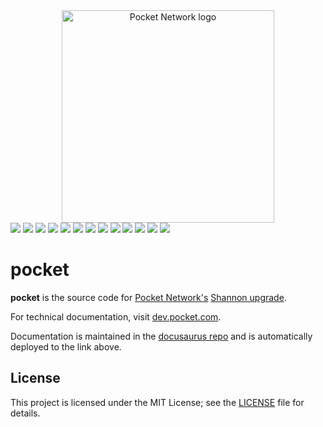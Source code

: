 <!-- markdownlint-disable MD033 -->
<!-- markdownlint-disable MD045 -->

<div align="center">
  <a href="https://www.pokt.network">
    <img src="https://github.com/user-attachments/assets/5dbddd4a-d932-4c44-8396-270f140f086a" alt="Pocket Network logo" width="340"/>
  </a>
</div>

<div>
  <a href="https://discord.gg/pokt"><img src="https://img.shields.io/discord/553741558869131266"/></a>
  <a  href="https://github.com/pokt-network/pocket/releases"><img src="https://img.shields.io/github/release-pre/pokt-network/pocket.svg"/></a>
  <a  href="https://github.com/pokt-network/pocket/pulse"><img src="https://img.shields.io/github/contributors/pokt-network/pocket.svg"/></a>
  <a href="https://opensource.org/licenses/MIT"><img src="https://img.shields.io/badge/License-MIT-blue.svg"/></a>
  <a href="https://github.com/pokt-network/pocket/pulse"><img src="https://img.shields.io/github/last-commit/pokt-network/pocket.svg"/></a>
  <a href="https://github.com/pokt-network/pocket/pulls"><img src="https://img.shields.io/github/issues-pr/pokt-network/pocket.svg"/></a>
  <a href="https://github.com/pokt-network/pocket/releases"><img src="https://img.shields.io/badge/platform-linux%20%7C%20macos-pink.svg"/></a>
  <a href="https://github.com/pokt-network/pocket/issues"><img src="https://img.shields.io/github/issues/pokt-network/pocket.svg"/></a>
  <a href="https://github.com/pokt-network/pocket/issues"><img src="https://img.shields.io/github/issues-closed/pokt-network/pocket.svg"/></a>
  <a href="https://godoc.org/github.com/pokt-network/pocket"><img src="https://img.shields.io/badge/godoc-reference-blue.svg"/></a>
  <a href="https://goreportcard.com/report/github.com/pokt-network/pocket"><img src="https://goreportcard.com/badge/github.com/pokt-network/pocket"/></a>
  <a href="https://golang.org"><img  src="https://img.shields.io/badge/golang-v1.23-green.svg"/></a>
  <a href="https://github.com/tools/godep" ><img src="https://img.shields.io/badge/godep-dependency-71a3d9.svg"/></a>
</div>

# pocket <!-- omit in toc -->

**pocket** is the source code for [Pocket Network's](https://pokt.network/)
[Shannon upgrade](https://docs.pokt.network/pokt-protocol/the-shannon-upgrade).

For technical documentation, visit [dev.pocket.com](https://dev.pocket.com).

Documentation is maintained in the [docusaurus repo](./docusaurus) and is
automatically deployed to the link above.

## License

This project is licensed under the MIT License; see the [LICENSE](https://github.com/pokt-network/pocket/blob/main/LICENSE) file for details.
